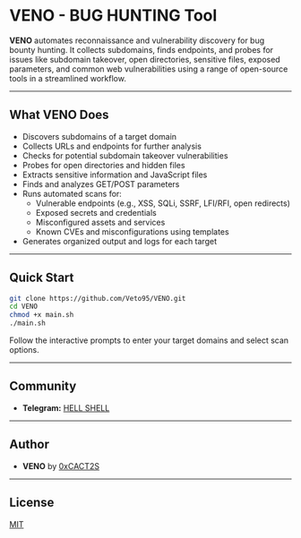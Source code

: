 # VENO - BUG HUNTING Tool

**VENO** automates reconnaissance and vulnerability discovery for bug bounty hunting. It collects subdomains, finds endpoints, and probes for issues like subdomain takeover, open directories, sensitive files, exposed parameters, and common web vulnerabilities using a range of open-source tools in a streamlined workflow.

---

## What VENO Does

- Discovers subdomains of a target domain
- Collects URLs and endpoints for further analysis
- Checks for potential subdomain takeover vulnerabilities
- Probes for open directories and hidden files
- Extracts sensitive information and JavaScript files
- Finds and analyzes GET/POST parameters
- Runs automated scans for:
  - Vulnerable endpoints (e.g., XSS, SQLi, SSRF, LFI/RFI, open redirects)
  - Exposed secrets and credentials
  - Misconfigured assets and services
  - Known CVEs and misconfigurations using templates
- Generates organized output and logs for each target

---

## Quick Start

```bash
git clone https://github.com/Veto95/VENO.git
cd VENO
chmod +x main.sh
./main.sh
```

Follow the interactive prompts to enter your target domains and select scan options.

---

## Community

- **Telegram:** [HELL SHELL](https://t.me/hacking_hell1)

---

## Author

- **VENO** by [0xCACT2S](https://github.com/Veto95)

---

## License

[MIT](LICENSE)
